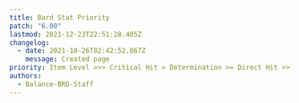 ```yaml
---
title: Bard Stat Priority
patch: "6.00"
lastmod: 2021-12-23T22:51:28.405Z
changelog:
  - date: 2021-10-26T02:42:52.867Z
    message: Created page
priority: Item Level >>> Critical Hit > Determination >= Direct Hit >> Skill Speed
authors:
  - Balance-BRD-Staff
---
```

